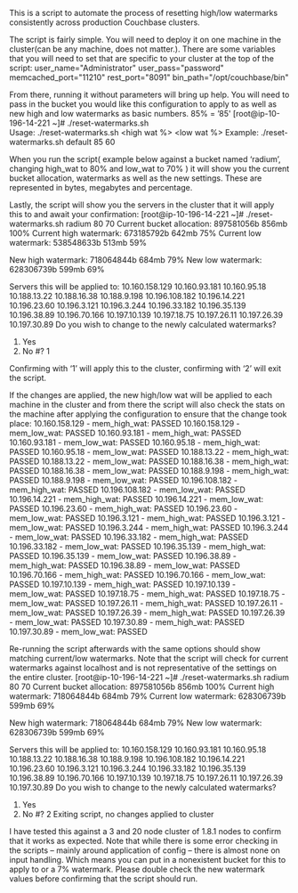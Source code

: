 This is a script to automate the process of resetting high/low watermarks consistently across production Couchbase clusters.

The script is fairly simple.  You will need to deploy it on one machine in the cluster(can be any machine, does not matter.).  There are some variables that you will need to set that are specific to your cluster at the top of the script:
user_name="Administrator"
user_pass="password"
memcached_port="11210"
rest_port="8091"
bin_path="/opt/couchbase/bin"

From there, running it without parameters will bring up help.  You will need to pass in the bucket you would like this configuration to apply to as well as new high and low watermarks as basic numbers.  85% = ’85'
[root@ip-10-196-14-221 ~]# ./reset-watermarks.sh  
Usage: ./reset-watermarks.sh <bucket name> <high wat %> <low wat %>
Example: ./reset-watermarks.sh default 85 60

When you run the script( example below against a bucket named ‘radium’, changing high_wat to 80% and low_wat to 70% ) it will show you the current bucket allocation, watermarks as well as the new settings.  These are represented in bytes, megabytes and percentage.  

Lastly, the script will show you the servers in the cluster that it will apply this to and await your confirmation:
[root@ip-10-196-14-221 ~]# ./reset-watermarks.sh  radium 80 70
Current bucket allocation:	897581056b	856mb 	100%
Current high watermark:		673185792b	642mb 	75% 
Current low watermark:		538548633b	513mb 	59% 

New high watermark:		718064844b	684mb 	79% 
New low watermark:		628306739b	599mb 	69% 

Servers this will be applied to:
 	10.160.158.129
 	10.160.93.181
 	10.160.95.18
 	10.188.13.22
 	10.188.16.38
 	10.188.9.198
 	10.196.108.182
 	10.196.14.221
 	10.196.23.60
 	10.196.3.121
 	10.196.3.244
 	10.196.33.182
 	10.196.35.139
 	10.196.38.89
 	10.196.70.166
 	10.197.10.139
 	10.197.18.75
 	10.197.26.11
 	10.197.26.39
 	10.197.30.89
Do you wish to change to the newly calculated watermarks?
1) Yes
2) No
#? 1

Confirming with ‘1’ will apply this to the cluster, confirming with ‘2’ will exit the script.

If the changes are applied, the new high/low wat will be applied to each machine in the cluster and from there the script will also check the stats on the machine after applying the configuration to ensure that the change took place:
10.160.158.129 - mem_high_wat: PASSED
10.160.158.129 - mem_low_wat: PASSED
10.160.93.181 - mem_high_wat: PASSED
10.160.93.181 - mem_low_wat: PASSED
10.160.95.18 - mem_high_wat: PASSED
10.160.95.18 - mem_low_wat: PASSED
10.188.13.22 - mem_high_wat: PASSED
10.188.13.22 - mem_low_wat: PASSED
10.188.16.38 - mem_high_wat: PASSED
10.188.16.38 - mem_low_wat: PASSED
10.188.9.198 - mem_high_wat: PASSED
10.188.9.198 - mem_low_wat: PASSED
10.196.108.182 - mem_high_wat: PASSED
10.196.108.182 - mem_low_wat: PASSED
10.196.14.221 - mem_high_wat: PASSED
10.196.14.221 - mem_low_wat: PASSED
10.196.23.60 - mem_high_wat: PASSED
10.196.23.60 - mem_low_wat: PASSED
10.196.3.121 - mem_high_wat: PASSED
10.196.3.121 - mem_low_wat: PASSED
10.196.3.244 - mem_high_wat: PASSED
10.196.3.244 - mem_low_wat: PASSED
10.196.33.182 - mem_high_wat: PASSED
10.196.33.182 - mem_low_wat: PASSED
10.196.35.139 - mem_high_wat: PASSED
10.196.35.139 - mem_low_wat: PASSED
10.196.38.89 - mem_high_wat: PASSED
10.196.38.89 - mem_low_wat: PASSED
10.196.70.166 - mem_high_wat: PASSED
10.196.70.166 - mem_low_wat: PASSED
10.197.10.139 - mem_high_wat: PASSED
10.197.10.139 - mem_low_wat: PASSED
10.197.18.75 - mem_high_wat: PASSED
10.197.18.75 - mem_low_wat: PASSED
10.197.26.11 - mem_high_wat: PASSED
10.197.26.11 - mem_low_wat: PASSED
10.197.26.39 - mem_high_wat: PASSED
10.197.26.39 - mem_low_wat: PASSED
10.197.30.89 - mem_high_wat: PASSED
10.197.30.89 - mem_low_wat: PASSED


Re-running the script afterwards with the same options should show matching current/low watermarks.  Note that the script will check for current watermarks against localhost and is not representative of the settings on the entire cluster.
[root@ip-10-196-14-221 ~]# ./reset-watermarks.sh  radium 80 70
Current bucket allocation:	897581056b	856mb 	100%
Current high watermark:		718064844b	684mb 	79% 
Current low watermark:		628306739b	599mb 	69% 

New high watermark:		718064844b	684mb 	79% 
New low watermark:		628306739b	599mb 	69% 

Servers this will be applied to:
 	10.160.158.129
 	10.160.93.181
 	10.160.95.18
 	10.188.13.22
 	10.188.16.38
 	10.188.9.198
 	10.196.108.182
 	10.196.14.221
 	10.196.23.60
 	10.196.3.121
 	10.196.3.244
 	10.196.33.182
 	10.196.35.139
 	10.196.38.89
 	10.196.70.166
 	10.197.10.139
 	10.197.18.75
 	10.197.26.11
 	10.197.26.39
 	10.197.30.89
Do you wish to change to the newly calculated watermarks?
1) Yes
2) No
#? 2
Exiting script, no changes applied to cluster

I have tested this against a 3 and 20 node cluster of 1.8.1 nodes to confirm that it works as expected.  Note that while there is some error checking in the scripts – mainly around application of config – there is almost none on input handling.  Which means you can put in a nonexistent bucket for this to apply to or a 7% watermark.  Please double check the new watermark values before confirming that the script should run.
